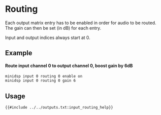 # Routing
Each output matrix entry has to be enabled in order for audio to be routed. The gain can then be set (in dB) for each entry.

Input and output indices always start at 0.

## Example
#### Route input channel 0 to output channel 0, boost gain by 6dB
```bash
minidsp input 0 routing 0 enable on
minidsp input 0 routing 0 gain 6
```

## Usage
```
{{#include ../../outputs.txt:input_routing_help}}
```
